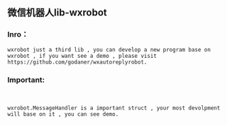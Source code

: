 ## 微信机器人lib-wxrobot

### Inro：

```
wxrobot just a third lib , you can develop a new program base on wxrobot , if you want see a demo , please visit https://github.com/godaner/wxautoreplyrobot.
```

### Important:

​	

```
wxrobot.MessageHandler is a important struct , your most devolpment will base on it , you can see demo.
```

